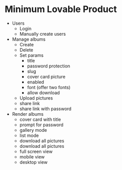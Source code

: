 # Minimum Lovable Product

- Users
  - Login
  - Manually create users
- Manage albums
  - Create
  - Delete
  - Set params
    - title
    - password protection
    - slug
    - cover card picture
    - enabled
    - font (offer two fonts)
    - allow download
  - Upload pictures
  - share link
  - share link with password
- Render albums
  - cover card with title
  - prompt for password
  - gallery mode
  - list mode
  - download all pictures
  - download all pictures
  - full screen view
  - mobile view
  - desktop view
